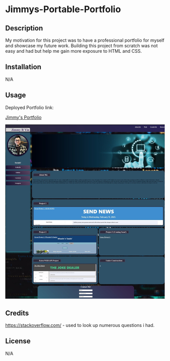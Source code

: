 # Jimmys-Portable-Portfolio

## Description

My motivation for this project was to have a professional portfolio for myself and showcase my future work.  Building this project from scratch was not easy and had but help me gain more exposure to HTML and CSS. 




## Installation

N/A

## Usage
Deployed Portfolio link:

<a href="https://xkranze.github.io/Jimmys-Portfolio-V1/">Jimmy's Portfolio</a>

 ![alt tag](./assets/portfoliooooo.jpg)


## Credits
https://stackoverflow.com/ - used to look up numerous questions i had.

## License
N/A
